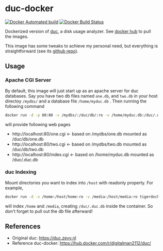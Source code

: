 # duc-docker
[![Docker Automated build](https://img.shields.io/docker/automated/tigerdockermediocore/duc-docker.svg)](https://hub.docker.com/r/tigerdockermediocore/duc-docker) [![Docker Build Status](https://img.shields.io/docker/build/tigerdockermediocore/duc-docker.svg)](https://hub.docker.com/r/tigerdockermediocore/duc-docker)

Dockerized version of [duc](https://duc.zevv.nl), a disk usage analyzer.
See [docker hub](https://hub.docker.com/r/tigerdockermediocore/duc-docker/) to pull the images.

This image has some tweaks to achieve my personal need, but everything is straightforward (see its [github repo](https://github.com/minostauros/duc-docker/)).


## Usage
### Apache CGI Server
By default, this image will just start up as an apache server for duc databases. Say you have two db files named `one.db`, and `two.db` in your host directoy `/mydbs/` and a database file `/home/myduc.db` . Then running the following command
```sh
docker run -d -p 80:80 -v /mydbs/:/duc/db/:ro -v /home/myduc.db:/duc/.duc.db:ro tigerdockermediocore/duc-docker:latest
```
will provide following web pages
  - http://localhost:80/one.cgi    <- based on /mydbs/one.db mounted as /duc/db/one.db
  - http://localhost:80/two.cgi    <- based on /mydbs/two.db mounted as /duc/db/two.db
  - http://localhost:80/index.cgi  <- based on /home/myduc.db mounted as /duc/.duc.db


### duc Indexing
Mount directories you want to index into `/host` with readonly property. For example,
```sh
docker run -d -v /home:/host/home:ro -v /media:/host/media:ro tigerdockermediocore/duc-docker:latest duc index /host
```
will index `/home` and `/media`, creating `/duc/.duc.db` inside the container. So don't forget to pull out the db file afterward!

## References
  - Original duc: https://duc.zevv.nl
  - Reference duc-docker: https://hub.docker.com/r/digitalman2112/duc/
